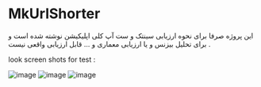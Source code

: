 # MkUrlShorter

این پروژه صرفا برای نحوه ارزیابی سینتک و ست آپ کلی اپلیکیشن نوشته شده است و برای تحلیل بیزنس و یا ارزیابی معماری و ... قابل ارزیابی واقعی نیست . 

look screen shots for test :

![image](https://user-images.githubusercontent.com/15786908/195571841-4b951c2e-2440-4253-a896-bcefce6979c3.png)
![image](https://user-images.githubusercontent.com/15786908/195571908-d87f65cd-8fee-4133-99ee-35d40b376849.png)
![image](https://user-images.githubusercontent.com/15786908/195572019-609d1ff7-d566-4dcd-a67a-f1a60cfbcb72.png)
